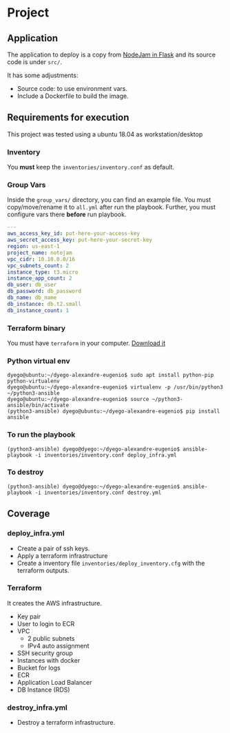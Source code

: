 # Project

## Application

The application to deploy is a copy from [NodeJam in Flask](https://github.com/komarserjio/notejam/tree/master/flask) and its source code is under `src/`.

It has some adjustments:

- Source code: to use environment vars.
- Include a Dockerfile to build the image.

## Requirements for execution

This project was tested using a ubuntu 18.04 as workstation/desktop

### Inventory

You **must** keep the `inventories/inventory.conf` as default.

### Group Vars

Inside the `group_vars/` directory, you can find an example file. You must copy/move/rename it to `all.yml` after run the playbook. Further, you must configure vars there **before** run playbook.

```yaml
---
aws_access_key_id: put-here-your-access-key
aws_secret_access_key: put-here-your-secret-key
region: us-east-1
project_name: notejam
vpc_cidr: 10.10.0.0/16
vpc_subnets_count: 2
instance_type: t3.micro
instance_app_count: 2
db_user: db_user
db_password: db_password
db_name: db_name
db_instance: db.t2.small
db_instance_count: 1
```

### Terraform binary

You must have `terraform` in your computer. [Download it](https://www.terraform.io/downloads.html)

### Python virtual env

```text
dyego@ubuntu:~/dyego-alexandre-eugenio$ sudo apt install python-pip python-virtualenv
dyego@ubuntu:~/dyego-alexandre-eugenio$ virtualenv -p /usr/bin/python3 ~/python3-ansible
dyego@ubuntu:~/dyego-alexandre-eugenio$ source ~/python3-ansible/bin/activate
(python3-ansible) dyego@ubuntu:~/dyego-alexandre-eugenio$ pip install ansible
```

### To run the playbook

```text
(python3-ansible) dyego@dyego:~/dyego-alexandre-eugenio$ ansible-playbook -i inventories/inventory.conf deploy_infra.yml
```

### To destroy

```text
(python3-ansible) dyego@dyego:~/dyego-alexandre-eugenio$ ansible-playbook -i inventories/inventory.conf destroy.yml
```

## Coverage

### deploy_infra.yml

- Create a pair of ssh keys.
- Apply a terraform infrastructure
- Create a inventory file `inventories/deploy_inventory.cfg` with the terraform outputs.

### Terraform

It creates the AWS infrastructure.

- Key pair
- User to login to ECR
- VPC
  - 2 public subnets
  - IPv4 auto assignment
- SSH security group
- Instances with docker
- Bucket for logs
- ECR
- Application Load Balancer
- DB Instance (RDS)

### destroy_infra.yml

- Destroy a terraform infrastructure.